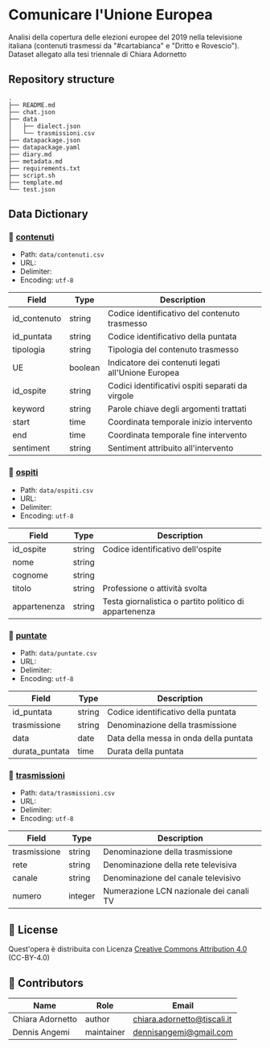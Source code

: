 # Comunicare l'Unione Europea

Analisi della copertura delle elezioni europee del 2019 nella televisione italiana (contenuti trasmessi da "#cartabianca" e "Dritto e Rovescio"). Dataset allegato alla tesi triennale di Chiara Adornetto

## Repository structure 
```
.
├── README.md
├── chat.json
├── data
│   ├── dialect.json
│   └── trasmissioni.csv
├── datapackage.json
├── datapackage.yaml
├── diary.md
├── metadata.md
├── requirements.txt
├── script.sh
├── template.md
└── test.json
```

## Data Dictionary 
### 📄 [contenuti](data/contenuti.csv)
- Path: `data/contenuti.csv`
- URL:
- Delimiter:
- Encoding: `utf-8`

| Field | Type | Description |
| --- | --- | --- |
| id_contenuto | string | Codice identificativo del contenuto trasmesso |
| id_puntata | string | Codice identificativo della puntata |
| tipologia | string | Tipologia del contenuto trasmesso |
| UE | boolean | Indicatore dei contenuti legati all'Unione Europea |
| id_ospite | string | Codici identificativi ospiti separati da virgole |
| keyword | string | Parole chiave degli argomenti trattati |
| start | time | Coordinata temporale inizio intervento |
| end | time | Coordinata temporale fine intervento |
| sentiment | string | Sentiment attribuito all'intervento |

### 📄 [ospiti](data/ospiti.csv)
- Path: `data/ospiti.csv`
- URL:
- Delimiter:
- Encoding: `utf-8`

| Field | Type | Description |
| --- | --- | --- |
| id_ospite | string | Codice identificativo dell'ospite |
| nome | string |  |
| cognome | string |  |
| titolo | string | Professione o attività svolta |
| appartenenza | string | Testa giornalistica o partito politico di appartenenza |

### 📄 [puntate](data/puntate.csv)
- Path: `data/puntate.csv`
- URL:
- Delimiter:
- Encoding: `utf-8`

| Field | Type | Description |
| --- | --- | --- |
| id_puntata | string | Codice identificativo della puntata |
| trasmissione | string | Denominazione della trasmissione |
| data | date | Data della messa in onda della puntata |
| durata_puntata | time | Durata della puntata |

### 📄 [trasmissioni](data/trasmissioni.csv)
- Path: `data/trasmissioni.csv`
- URL:
- Delimiter:
- Encoding: `utf-8`

| Field | Type | Description |
| --- | --- | --- |
| trasmissione | string | Denominazione della trasmissione |
| rete | string | Denominazione della rete televisiva |
| canale | string | Denominazione del canale televisivo |
| numero | integer | Numerazione LCN nazionale dei canali TV |


## 📖 License
Quest'opera è distribuita con Licenza [Creative Commons Attribution 4.0 ](https://creativecommons.org/licenses/by/4.0/) (CC-BY-4.0)

## 👥 Contributors
| Name | Role | Email |
| --- | --- | --- |
| Chiara Adornetto | author | chiara.adornetto@tiscali.it |
| Dennis Angemi | maintainer | dennisangemi@gmail.com |
